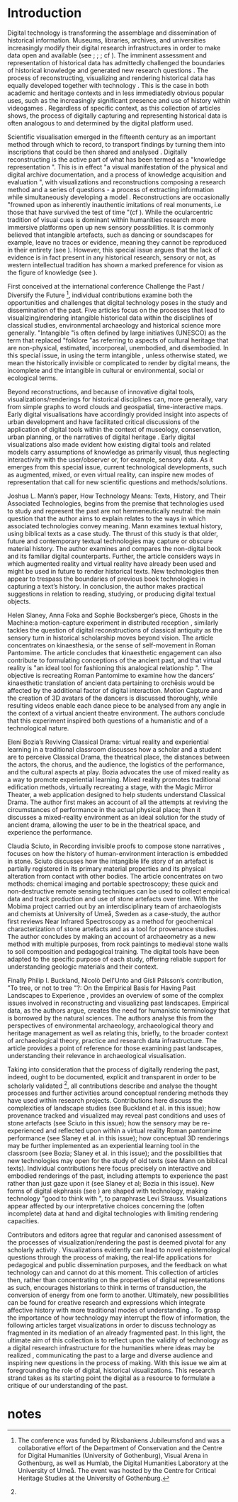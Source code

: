 





# Introduction 


Digital technology is transforming the assemblage and dissemination of historical information. Museums, libraries, archives, and universities increasingly modify their digital research infrastructures in order to make data open and available (see ; ; ; cf ). The imminent assessment and representation of historical data has admittedly challenged the boundaries of historical knowledge and generated new research questions . The process of reconstructing, visualizing and rendering historical data has equally developed together with technology . This is the case in both academic and heritage contexts and in less immediatedly obvious popular uses, such as the increasingly significant presence and use of history within videogames . Regardless of specific context, as this collection of articles shows, the process of digitally capturing and representing historical data is often analogous to and determined by the digital platform used. 

Scientific visualisation emerged in the fifteenth century as an important method through which to record, to transport findings by turning them into inscriptions that could be then shared and analysed . Digitally reconstructing is the active part of what has been termed as a "knowledge representation ". This is in effect "a visual manifestation of the physical and digital archive documentation, and a process of knowledge acquisition and evaluation ", with visualizations and reconstructions composing a research method and a series of questions - a process of extracting information while simultaneously developing a model . Reconstructions are occasionally "frowned upon as inherently inauthentic imitations of real monuments, i.e those that have survived the test of time "(cf ). While the ocularcentric tradition of visual cues is dominant within humanities research more immersive platforms open up new sensory possibilities. It is commonly believed that intangible artefacts, such as dancing or soundscapes for example, leave no traces or evidence, meaning they cannot be reproduced in their entirety (see ). However, this special issue argues that the lack of evidence is in fact present in any historical research, sensory or not, as western intellectual tradition has shown a marked preference for vision as the figure of knowledge (see ). 

First conceived at the international conference Challenge the Past / Diversify the Future [^1], individual contributions examine both the opportunities and challenges that digital technology poses in the study and dissemination of the past. Five articles focus on the processes that lead to visualizing/rendering intangible historical data within the disciplines of classical studies, environmental archaeology and historical science more generally. "Intangible "is often defined by large initiatives (UNESCO) as the term that replaced "folklore "as referring to aspects of cultural heritage that are non-physical, estimated, incorporeal, unembodied, and disembodied. In this special issue, in using the term intangible , unless otherwise stated, we mean the historically invisible or complicated to render by digital means, the incomplete and the intangible in cultural or environmental, social or ecological terms. 

Beyond reconstructions, and because of innovative digital tools, visualizations/renderings for historical disciplines can, more generally, vary from simple graphs to word clouds and geospatial, time-interactive maps. Early digital visualisations have accordingly provided insight into aspects of urban development and have facilitated critical discussions of the application of digital tools within the context of museology, conservation, urban planning, or the narratives of digital heritage . Early digital visualizations also made evident how existing digital tools and related models carry assumptions of knowledge as primarily visual, thus neglecting interactivity with the user/observer or, for example, sensory data. As it emerges from this special issue, current technological developments, such as augmented, mixed, or even virtual reality, can inspire new modes of representation that call for new scientific questions and methods/solutions. 

Joshua L. Mann’s paper, How Technology Means: Texts, History, and Their Associated Technologies, begins from the premise that technologies used to study and represent the past are not hermeneutically neutral: the main question that the author aims to explain relates to the ways in which associated technologies convey meaning. Mann examines textual history, using biblical texts as a case study. The thrust of this study is that older, future and contemporary textual technologies may capture or obscure material history. The author examines and compares the non-digital book and its familiar digital counterparts. Further, the article considers ways in which augmented reality and virtual reality have already been used and might be used in future to render historical texts. New technologies then appear to trespass the boundaries of previous book technologies in capturing a text’s history. In conclusion, the author makes practical suggestions in relation to reading, studying, or producing digital textual objects. 

Helen Slaney, Anna Foka and Sophie Bocksberger’s piece, Ghosts in the Machine:a motion-capture experiment in distributed reception , similarly tackles the question of digital reconstructions of classical antiquity as the sensory turn in historical scholarship moves beyond vision. The article concentrates on kinaesthesia, or the sense of self-movement in Roman Pantomime. The article concludes that kinaesthetic engagement can also contribute to formulating conceptions of the ancient past, and that virtual reality is "an ideal tool for fashioning this analogical relationship ". The objective is recreating Roman Pantomime to examine how the dancers’ kinaesthetic translation of ancient data pertaining to orchēsis would be affected by the additional factor of digital interaction. Motion Capture and the creation of 3D avatars of the dancers is discussed thoroughly, while resulting videos enable each dance piece to be analysed from any angle in the context of a virtual ancient theatre environment. The authors conclude that this experiment inspired both questions of a humanistic and of a technological nature. 

Eleni Bozia’s Reviving Classical Drama: virtual reality and experiential learning in a traditional classroom discusses how a scholar and a student are to perceive Classical Drama, the theatrical place, the distances between the actors, the chorus, and the audience, the logistics of the performance, and the cultural aspects at play. Bozia advocates the use of mixed reality as a way to promote experiential learning. Mixed reality promotes traditional edification methods, virtually recreating a stage, with the Magic Mirror Theater, a web application designed to help students understand Classical Drama. The author first makes an account of all the attempts at reviving the circumstances of performance in the actual physical place; then it discusses a mixed-reality environment as an ideal solution for the study of ancient drama, allowing the user to be in the theatrical space, and experience the performance. 

Claudia Sciuto, in Recording invisible proofs to compose stone narratives , focuses on how the history of human-environment interaction is embedded in stone. Sciuto discusses how the intangible life story of an artefact is partially registered in its primary material properties and its physical alteration from contact with other bodies. The article concentrates on two methods: chemical imaging and portable spectroscopy; these quick and non-destructive remote sensing techniques can be used to collect empirical data and track production and use of stone artefacts over time. With the Mobima project carried out by an interdisciplinary team of archaeologists and chemists at University of Umeå, Sweden as a case-study, the author first reviews Near Infrared Spectroscopy as a method for geochemical characterization of stone artefacts and as a tool for provenance studies. The author concludes by making an account of archaeometry as a new method with multiple purposes, from rock paintings to medieval stone walls to soil composition and pedagogical training. The digital tools have been adapted to the specific purpose of each study, offering reliable support for understanding geologic materials and their context. 

Finally Philip I. Buckland, Nicolò Dell'Unto and Gísli Pálsson’s contribution, "To tree, or not to tree "?: On the Empirical Basis for Having Past Landscapes to Experience , provides an overview of some of the complex issues involved in reconstructing and visualizing past landscapes. Empirical data, as the authors argue, creates the need for humanistic terminology that is borrowed by the natural sciences. The authors analyse this from the perspectives of environmental archaeology, archaeological theory and heritage management as well as relating this, briefly, to the broader context of archaeological theory, practice and research data infrastructure. The article provides a point of reference for those examining past landscapes, understanding their relevance in archaeological visualisation. 

Taking into consideration that the process of digitally rendering the past, indeed, ought to be documented, explicit and transparent in order to be scholarly validated [^2], all contributions describe and analyse the thought processes and further activities around conceptual rendering methods they have used within research projects. Contributions here discuss the complexities of landscape studies (see Buckland et al. in this issue); how provenance tracked and visualized may reveal past conditions and uses of stone artefacts (see Sciuto in this issue); how the sensory may be re-experienced and reflected upon within a virtual reality Roman pantomime performance (see Slaney et al. in this issue); how conceptual 3D renderings may be further implemented as an experiential learning tool in the classroom (see Bozia; Slaney et al. in this issue); and the possibilities that new technologies may open for the study of old texts (see Mann on biblical texts). Individual contributions here focus precisely on interactive and embodied renderings of the past, including attempts to experience the past rather than just gaze upon it (see Slaney et al; Bozia in this issue). New forms of digital ekphrasis (see ) are shaped with technology, making technology "good to think with ", to paraphrase Levi Strauss. Visualizations appear affected by our interpretative choices concerning the (often incomplete) data at hand and digital technologies with limiting rendering capacities. 

Contributors and editors agree that regular and canonised assessment of the processes of visualization/rendering the past is deemed pivotal for any scholarly activity . Visualizations evidently can lead to novel epistemological questions through the process of making, the real-life applications for pedagogical and public dissemination purposes, and the feedback on what technology can and cannot do at this moment. This collection of articles then, rather than concentrating on the properties of digital representations as such, encourages historians to think in terms of transduction, the conversion of energy from one form to another. Ultimately, new possibilities can be found for creative research and expressions which integrate affective history with more traditional modes of understanding . To grasp the importance of how technology may interrupt the flow of information, the following articles target visualizations in order to discuss technology as fragmented in its mediation of an already fragmented past. In this light, the ultimate aim of this collection is to reflect upon the validity of technology as a digital research infrastructure for the humanities where ideas may be realized , communicating the past to a large and diverse audience and inspiring new questions in the process of making. With this issue we aim at foregrounding the role of digital, historical visualizations. This research strand takes as its starting point the digital as a resource to formulate a critique of our understanding of the past. 


# notes

[^1]:  The conference was funded by
                        Riksbankens Jubileumsfond and was a collaborative effort of the Department
                        of Conservation and the Centre for Digital Humanities (University of
                        Gothenburg), Visual Arena in Gothenburg, as well as Humlab, the Digital
                        Humanities Laboratory at the University of Umeå. The event was hosted by the
                        Centre for Critical Heritage Studies at the University of Gothenburg.
                    
[^2]: 